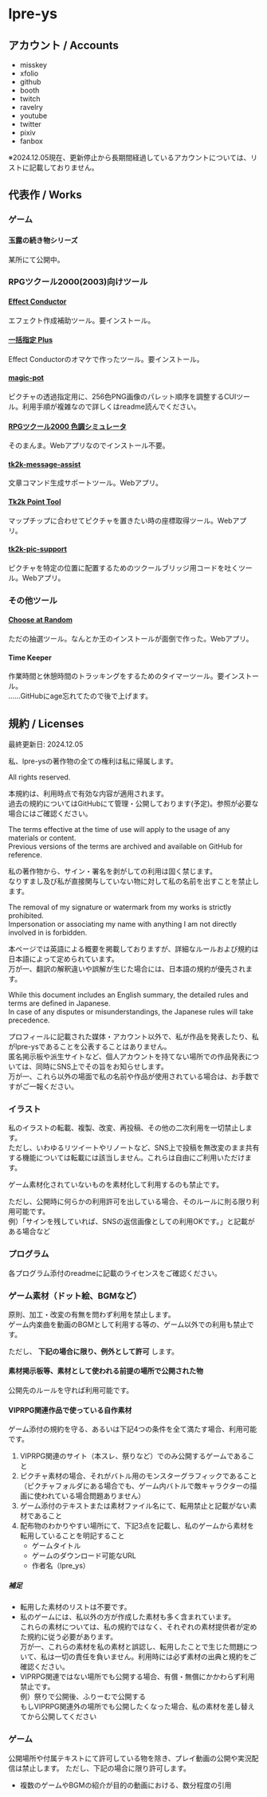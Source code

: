 # lpre-ys

## アカウント / Accounts

- misskey
- xfolio
- github
- booth
- twitch
- ravelry
- youtube
- twitter
- pixiv
- fanbox

※2024.12.05現在、更新停止から長期間経過しているアカウントについては、リストに記載しておりません。

## 代表作 / Works

### ゲーム

#### 玉露の続き物シリーズ
某所にて公開中。

### RPGツクール2000(2003)向けツール

#### [Effect Conductor](https://github.com/lpre-ys/tk2k-effect-conductor/releases)
エフェクト作成補助ツール。要インストール。

#### [一括指定 Plus](https://github.com/lpre-ys/tk2k-cell-batch-plus)
Effect Conductorのオマケで作ったツール。要インストール。

#### [magic-pot](https://github.com/lpre-ys/magic-pot)
ピクチャの透過指定用に、256色PNG画像のパレット順序を調整するCUIツール。利用手順が複雑なので詳しくはreadme読んでください。

#### [RPGツクール2000 色調シミュレータ](https://lpre-ys.github.io/tk-color-test/)
そのまんま。Webアプリなのでインストール不要。

#### [tk2k-message-assist](https://lpre-ys.github.io/tma-front/)
文章コマンド生成サポートツール。Webアプリ。

#### [Tk2k Point Tool](https://lpre-ys.github.io/tk-point/)
マップチップに合わせてピクチャを置きたい時の座標取得ツール。Webアプリ。

#### [tk2k-pic-support](https://lpre-ys.github.io/tk2k-pic-support/)
ピクチャを特定の位置に配置するためのツクールブリッジ用コードを吐くツール。Webアプリ。

### その他ツール

#### [Choose at Random](https://lpre-ys.github.io/car/)
ただの抽選ツール。なんとか王のインストールが面倒で作った。Webアプリ。

#### Time Keeper
作業時間と休憩時間のトラッキングをするためのタイマーツール。要インストール。  
......GitHubにage忘れてたので後で上げます。


## 規約 / Licenses

最終更新日: 2024.12.05

私、lpre-ysの著作物の全ての権利は私に帰属します。

All rights reserved.

本規約は、利用時点で有効な内容が適用されます。  
過去の規約についてはGitHubにて管理・公開しております(予定)。参照が必要な場合にはご確認ください。

The terms effective at the time of use will apply to the usage of any materials or content.  
Previous versions of the terms are archived and available on GitHub for reference.

私の著作物から、サイン・署名を剥がしての利用は固く禁じます。  
なりすまし及び私が直接関与していない物に対して私の名前を出すことを禁止します。  

The removal of my signature or watermark from my works is strictly prohibited.  
Impersonation or associating my name with anything I am not directly involved in is forbidden.

本ページでは英語による概要を掲載しておりますが、詳細なルールおよび規約は日本語によって定められています。  
万が一、翻訳の解釈違いや誤解が生じた場合には、日本語の規約が優先されます。

While this document includes an English summary, the detailed rules and terms are defined in Japanese.  
In case of any disputes or misunderstandings, the Japanese rules will take precedence.

プロフィールに記載された媒体・アカウント以外で、私が作品を発表したり、私がlpre-ysであることを公表することはありません。  
匿名掲示板や派生サイトなど、個人アカウントを持てない場所での作品発表については、同時にSNS上でその旨をお知らせします。  
万が一、これら以外の場面で私の名前や作品が使用されている場合は、お手数ですがご一報ください。

### イラスト

私のイラストの転載、複製、改変、再投稿、その他の二次利用を一切禁止します。  
ただし、いわゆるリツイートやリノートなど、SNS上で投稿を無改変のまま共有する機能については転載には該当しません。これらは自由にご利用いただけます。

ゲーム素材化されていないものを素材化して利用するのも禁止です。

ただし、公開時に何らかの利用許可を出している場合、そのルールに則る限り利用可能です。  
例）「サインを残していれば、SNSの返信画像としての利用OKです。」と記載がある場合など

### プログラム

各プログラム添付のreadmeに記載のライセンスをご確認ください。  

### ゲーム素材（ドット絵、BGMなど）

原則、加工・改変の有無を問わず利用を禁止します。  
ゲーム内楽曲を動画のBGMとして利用する等の、ゲーム以外での利用も禁止です。

ただし、 **下記の場合に限り、例外として許可** します。

#### 素材掲示板等、素材として使われる前提の場所で公開された物

公開先のルールを守れば利用可能です。

#### VIPRPG関連作品で使っている自作素材

ゲーム添付の規約を守る、あるいは下記4つの条件を全て満たす場合、利用可能です。

1. VIPRPG関連のサイト（本スレ、祭りなど）でのみ公開するゲームであること
2. ピクチャ素材の場合、それがバトル用のモンスターグラフィックであること  
  （ピクチャフォルダにある場合でも、ゲーム内バトルで敵キャラクターの描画に使われている場合問題ありません）
3. ゲーム添付のテキストまたは素材ファイル名にて、転用禁止と記載がない素材であること
4. 配布物のわかりやすい場所にて、下記3点を記載し、私のゲームから素材を転用していることを明記すること
   - ゲームタイトル
   - ゲームのダウンロード可能なURL
   - 作者名（lpre_ys）

##### 補足

- 転用した素材のリストは不要です。
- 私のゲームには、私以外の方が作成した素材も多く含まれています。  
   これらの素材については、私の規約ではなく、それぞれの素材提供者が定めた規約に従う必要があります。  
   万が一、これらの素材を私の素材と誤認し、転用したことで生じた問題について、私は一切の責任を負いません。利用時には必ず素材の出典と規約をご確認ください。
- VIPRPG関連ではない場所でも公開する場合、有償・無償にかかわらず利用禁止です。  
   例）祭りで公開後、ふりーむで公開する  
   もしVIPRPG関連外の場所でも公開したくなった場合、私の素材を差し替えてから公開してください

### ゲーム

公開場所や付属テキストにて許可している物を除き、プレイ動画の公開や実況配信は禁止します。
ただし、下記の場合に限り許可します。

- 複数のゲームやBGMの紹介が目的の動画における、数分程度の引用